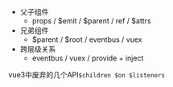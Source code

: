 - ⽗⼦组件
  - props / $emit / $parent / ref / $attrs
- 兄弟组件
  - $parent / $root / eventbus / vuex
- 跨层级关系
  - eventbus / vuex / provide + inject

vue3中废弃的⼏个API``$children $on $listeners``